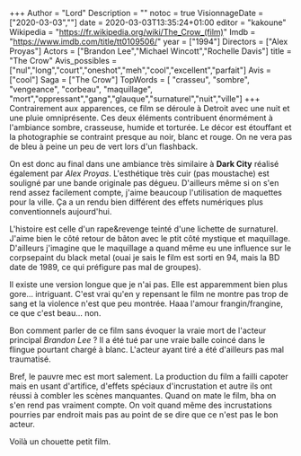 +++
Author = "Lord"
Description = ""
notoc = true
VisionnageDate = ["2020-03-03",""]
date = 2020-03-03T13:35:24+01:00
editor = "kakoune"
Wikipedia = "https://fr.wikipedia.org/wiki/The_Crow_(film)"
Imdb = "https://www.imdb.com/title/tt0109506/"
year = ["1994"]
Directors = ["Alex Proyas"]
Actors = ["Brandon Lee","Michael Wincott","Rochelle Davis"]
title = "The Crow"
Avis_possibles = ["nul","long","court","oneshot","meh","cool","excellent","parfait"]
Avis = ["cool"] 
Saga = ["The Crow"]
TopWords = [ "crasseu", "sombre", "vengeance", "corbeau", "maquillage", "mort","oppressant","gang","glauque","surnaturel","nuit","ville"]
+++
Contrairement aux apparences, ce film se déroule à Detroit avec une nuit et une pluie omniprésente.
Ces deux éléments contribuent énormément à l'ambiance sombre, crasseuse, humide et torturée.
Le décor est étouffant et la photographie se contraint presque au noir, blanc et rouge.
On ne vera pas de bleu à peine un peu de vert lors d'un flashback.

On est donc au final dans une ambiance très similaire à **Dark City** réalisé également par *Alex Proyas*.
L'esthétique très cuir (pas moustache) est souligné par une bande originale pas dégueu.
D'ailleurs même si on s'en rend assez facilement compte, j'aime beaucoup l'utilisation de maquettes pour la ville.
Ça a un rendu bien différent des effets numériques plus conventionnels aujourd'hui.

L'histoire est celle d'un rape&revenge teinté d'une lichette de surnaturel.
J'aime bien le côté retour de bâton avec le ptit côté mystique et maquillage.
D'ailleurs j'imagine que le maquillage a quand même eu une influence sur le corpsepaint du black metal (ouai je sais le film est sorti en 94, mais la BD date de 1989, ce qui préfigure pas mal de groupes).

Il existe une version longue que je n'ai pas.
Elle est apparemment bien plus gore… intriguant.
C'est vrai qu'en y repensant le film ne montre pas trop de sang et la violence n'est que peu montrée.
Haaa l'amour frangin/frangine, ce que c'est beau… non.

Bon comment parler de ce film sans évoquer la vraie mort de l'acteur principal *Brandon Lee* ?
Il a été tué par une vraie balle coincé dans le flingue pourtant chargé à blanc.
L'acteur ayant tiré a été d'ailleurs pas mal traumatisé.

Bref, le pauvre mec est mort salement.
La production du film a failli capoter mais en usant d'artifice, d'effets spéciaux d'incrustation et autre ils ont réussi à combler les scènes manquantes.
Quand on mate le film, bha on s'en rend pas vraiment compte.
On voit quand même des incrustations pourries par endroit mais pas au point de se dire que ce n'est pas le bon acteur.

Voilà un chouette petit film.
